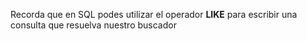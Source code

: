 Recorda que en SQL podes utilizar el operador **LIKE** para escribir una consulta que resuelva nuestro buscador